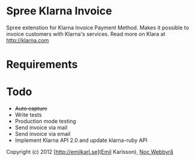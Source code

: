 Spree Klarna Invoice
==================

Spree extenstion for Klarna Invoice Payment Method.
Makes it possible to invoice customers with Klarna's services. Read more on Klara at http://klarna.com

Requirements
=======



Todo
=======

- ~~Auto capture~~
- Write tests
- Production mode testing
- Send invoice via mail
- Send invoice via email
- Implement Klarna API 2.0 and update klarna-ruby API

Copyright (c) 2012 [http://emilkarl.se](Emil Karlsson), [Noc Webbyrå](http://nocweb.se)
